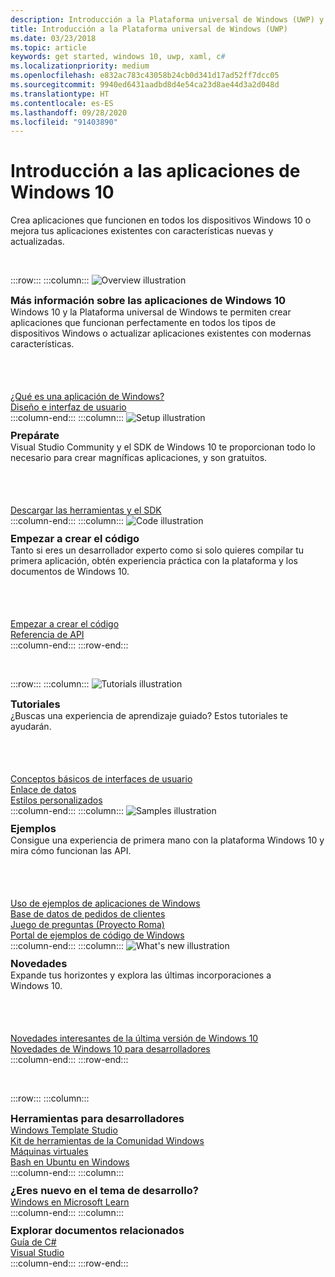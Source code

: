 ```yaml
---
description: Introducción a la Plataforma universal de Windows (UWP) y desarrollo de aplicaciones para Windows 10.
title: Introducción a la Plataforma universal de Windows (UWP)
ms.date: 03/23/2018
ms.topic: article
keywords: get started, windows 10, uwp, xaml, c#
ms.localizationpriority: medium
ms.openlocfilehash: e832ac783c43058b24cb0d341d17ad52ff7dcc05
ms.sourcegitcommit: 9940ed6431aadbd8d4e54ca23d8ae44d3a2d048d
ms.translationtype: HT
ms.contentlocale: es-ES
ms.lasthandoff: 09/28/2020
ms.locfileid: "91403890"
---
```

# <a name="get-started-with-windows-10-apps"></a>Introducción a las aplicaciones de Windows 10

Crea aplicaciones que funcionen en todos los dispositivos Windows 10 o mejora tus aplicaciones existentes con características nuevas y actualizadas.

<br/>

:::row:::
    :::column:::
        <img src="https://docs.microsoft.com/media/illustrations/biztalk-developer-documentation-1.svg" alt="Overview illustration" />
        <h3 style="margin-top: 10px; margin-bottom: 0px">Más información sobre las aplicaciones de Windows 10</h3>
        <p style="margin-top: 0px; margin-bottom: 50px">Windows 10 y la Plataforma universal de Windows te permiten crear aplicaciones que funcionan perfectamente en todos los tipos de dispositivos Windows o actualizar aplicaciones existentes con modernas características.</p>
        <br>
        <a href="//docs.microsoft.com/windows/uwp/get-started/universal-application-platform-guide">¿Qué es una aplicación de Windows?</a><br/>
        <a href="https://docs.microsoft.com/windows/uwp/design/">Diseño e interfaz de usuario</a><br/>
    :::column-end:::
    :::column:::
        <img src="https://docs.microsoft.com/media/illustrations/biztalk-host-integration-install-configure.svg" alt="Setup illustration" />
        <h3 style="margin-top: 10px; margin-bottom: 0px">Prepárate</h3>
        <p style="margin-top: 0px; margin-bottom: 50px">Visual Studio Community y el SDK de Windows 10 te proporcionan todo lo necesario para crear magníficas aplicaciones, y son gratuitos.</p>
        <br>
        <a href="//docs.microsoft.com/windows/uwp/get-started/get-set-up">Descargar las herramientas y el SDK</a><br/>
    :::column-end:::
    :::column:::
        <img src="https://docs.microsoft.com/media/illustrations/team-services-dev-ops-test.svg" alt="Code illustration" />
        <h3 style="margin-top: 10px; margin-bottom: 0px">Empezar a crear el código</h3>
        <p style="margin-top: 0px; margin-bottom: 50px">Tanto si eres un desarrollador experto como si solo quieres compilar tu primera aplicación, obtén experiencia práctica con la plataforma y los documentos de Windows 10.</p>
        <br>
        <a href="//docs.microsoft.com/windows/uwp/get-started/create-uwp-apps">Empezar a crear el código</a><br/>
        <a href="//docs.microsoft.com/uwp/">Referencia de API</a><br/>
    :::column-end:::
:::row-end:::

<br/>

:::row:::
    :::column:::
        <img src="https://docs.microsoft.com/media/illustrations/biztalk-get-started-get-started.svg" alt="Tutorials illustration" />
        <h3 style="margin-top: 10px; margin-bottom: 0px">Tutoriales</h3>
        <p style="margin-top: 0px; margin-bottom: 50px">¿Buscas una experiencia de aprendizaje guiado? Estos tutoriales te ayudarán.</p>
        <br>
        <a href="//docs.microsoft.com/windows/uwp/design/basics/xaml-basics-ui">Conceptos básicos de interfaces de usuario</a><br/>
        <a href="//docs.microsoft.com/windows/uwp/data-binding/xaml-basics-data-binding">Enlace de datos</a><br/>
        <a href="//docs.microsoft.com/windows/uwp/design/basics/xaml-basics-style">Estilos personalizados</a><br/>
    :::column-end:::
    :::column:::
        <img src="https://docs.microsoft.com/media/illustrations/biztalk-get-started-scenarios.svg" alt="Samples illustration" />
        <h3 style="margin-top: 10px; margin-bottom: 0px">Ejemplos</h3>
        <p style="margin-top: 0px; margin-bottom: 50px">Consigue una experiencia de primera mano con la plataforma Windows 10 y mira cómo funcionan las API.</p>
        <br>
        <a href="//docs.microsoft.com/windows/uwp/get-started/get-uwp-app-samples">Uso de ejemplos de aplicaciones de Windows</a><br/>
        <a href="//github.com/Microsoft/Windows-appsample-customers-orders-database">Base de datos de pedidos de clientes</a><br/>
        <a href="//github.com/Microsoft/Windows-appsample-remote-system-sessions">Juego de preguntas (Proyecto Roma)</a><br/>
        <a href="//developer.microsoft.com/windows/samples">Portal de ejemplos de código de Windows</a><br/>
    :::column-end:::
    :::column:::
        <img src="https://docs.microsoft.com/media/illustrations/ms365enterprise-partner-news-2.svg" alt="What's new illustration" />
        <h3 style="margin-top: 10px; margin-bottom: 0px">Novedades</h3>
        <p style="margin-top: 0px; margin-bottom: 50px">Expande tus horizontes y explora las últimas incorporaciones a Windows 10.</p>
        <br>
        <a href="//developer.microsoft.com/windows/windows-10-for-developers">Novedades interesantes de la última versión de Windows 10</a><br/>
        <a href="//docs.microsoft.com/windows/uwp/whats-new/windows-10-version-latest">Novedades de Windows 10 para desarrolladores</a><br/>
    :::column-end:::
:::row-end:::

<br/>

:::row:::
    :::column:::
        <h3 style="margin-top: 10px; margin-bottom: 0px">Herramientas para desarrolladores</h3>
        <a href="https://github.com/Microsoft/WindowsTemplateStudio/">Windows Template Studio</a><br/>
        <a href="//docs.microsoft.com/windows/uwpcommunitytoolkit/">Kit de herramientas de la Comunidad Windows</a><br/>
        <a href="//developer.microsoft.com/windows/downloads/virtual-machines">Máquinas virtuales</a><br/>
        <a href="//docs.microsoft.com/windows/wsl/about">Bash en Ubuntu en Windows</a><br/>
    :::column-end:::
    :::column:::
        <h3 style="margin-top: 10px; margin-bottom: 0px">¿Eres nuevo en el tema de desarrollo?</h3>
        <a href="//docs.microsoft.com/learn/browse/%3Fproducts=windows&resource_type=module">Windows en Microsoft Learn</a><br/>
    :::column-end:::
    :::column:::
        <h3 style="margin-top: 10px; margin-bottom: 0px">Explorar documentos relacionados</h3>
        <a href="//docs.microsoft.com/dotnet/csharp/">Guía de C#</a><br/>
        <a href="//docs.microsoft.com/visualstudio/ide/">Visual Studio</a><br/>
    :::column-end:::
:::row-end:::

